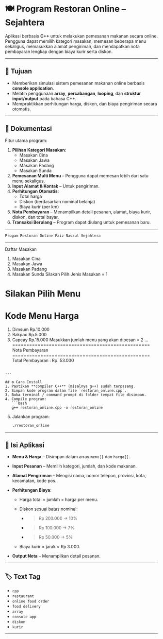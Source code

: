 # 🍽️ Program Restoran Online – Sejahtera

Aplikasi berbasis **C++** untuk melakukan pemesanan makanan secara online.  
Pengguna dapat memilih kategori masakan, memesan beberapa menu sekaligus, memasukkan alamat pengiriman, dan mendapatkan nota pembayaran lengkap dengan biaya kurir serta diskon.

---

## 🎯 Tujuan
- Memberikan simulasi sistem pemesanan makanan online berbasis **console application**.
- Melatih penggunaan **array**, **percabangan**, **looping**, dan **struktur input/output** pada bahasa C++.
- Mempraktikkan perhitungan harga, diskon, dan biaya pengiriman secara otomatis.

---

## 📄 Dokumentasi
Fitur utama program:
1. **Pilihan Kategori Masakan**:
   - Masakan Cina
   - Masakan Jawa
   - Masakan Padang
   - Masakan Sunda
2. **Pemesanan Multi Menu** – Pengguna dapat memesan lebih dari satu menu sekaligus.
3. **Input Alamat & Kontak** – Untuk pengiriman.
4. **Perhitungan Otomatis**:
   - Total harga
   - Diskon (berdasarkan nominal belanja)
   - Biaya kurir (per km)
5. **Nota Pembayaran** – Menampilkan detail pesanan, alamat, biaya kurir, diskon, dan total bayar.
6. **Transaksi Berulang** – Program dapat diulang untuk pemesanan baru.

---

```
Progam Restoran Online Faiz Nasrul Sejahtera
```

---

Daftar Masakan

1. Masakan Cina
2. Masakan Jawa
3. Masakan Padang
4. Masakan Sunda
   Silakan Pilih Jenis Masakan = 1

# Silakan Pilih Menu

# Kode 	Menu 		Harga

1. Dimsum 		Rp.10.000
2. Bakpao 		Rp.5.000
3. Capcay 		Rp.15.000
   Masukkan jumlah menu yang akan dipesan = 2
   ...
   \=================================================
   Nota Pembayaran
   \=================================================
   Total Pembayaran : Rp. 53.000

````

---

## ⚙️ Cara Install
1. Pastikan **compiler C++** (misalnya g++) sudah terpasang.
2. Simpan kode program dalam file `restoran_online.cpp`.
3. Buka terminal / command prompt di folder tempat file disimpan.
4. Compile program:
   ```bash
   g++ restoran_online.cpp -o restoran_online
````

5. Jalankan program:

   ```bash
   ./restoran_online
   ```

---

## 📂 Isi Aplikasi

* **Menu & Harga** – Disimpan dalam array `menu[]` dan `harga[]`.
* **Input Pesanan** – Memilih kategori, jumlah, dan kode makanan.
* **Alamat Pengiriman** – Mengisi nama, nomor telepon, provinsi, kota, kecamatan, kode pos.
* **Perhitungan Biaya**:

  * Harga total = jumlah × harga per menu.
  * Diskon sesuai batas nominal:

    * > Rp 200.000 → 10%
    * > Rp 100.000 → 7%
    * > Rp 50.000 → 5%
  * Biaya kurir = jarak × Rp 3.000.
* **Output Nota** – Menampilkan detail pesanan.

---

## 🏷 Text Tag

* `cpp`
* `restaurant`
* `online food order`
* `food delivery`
* `array`
* `console app`
* `diskon`
* `kurir`

---
